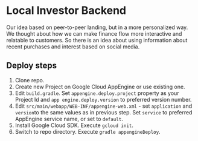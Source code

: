 # Local Investor Backend
Our idea based on peer-to-peer landing, but in a more personalized way. We thought about how we can make finance flow more interactive and relatable to customers. So there is an idea about using information about recent purchases and interest based on social media.

## Deploy steps
1) Clone repo. 
2) Create new Project on Google Cloud AppEngine or use existing one.
3) Edit  `build.gradle`. Set `appengine.deploy.project` property as your Project Id and `app engine.deploy.version` to preferred version number.
4) Edit `src/main/webapp/WEB-INF/appengine-web.xml` - set `application` and `version`to the same values as in previous step. Set `service` to preferred AppEngine service name, or set to `default`.
5) Install Google Cloud SDK. Execute `gcloud init`.
6) Switch to repo directory. Execute `gradle appengineDeploy`.